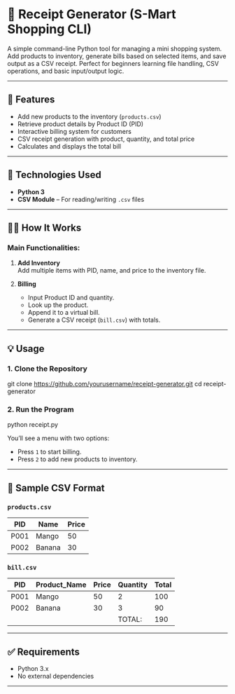 # 🧾 Receipt Generator (S-Mart Shopping CLI)

A simple command-line Python tool for managing a mini shopping system. Add products to inventory, generate bills based on selected items, and save output as a CSV receipt. Perfect for beginners learning file handling, CSV operations, and basic input/output logic.

---

## 📌 Features

- Add new products to the inventory (`products.csv`)
- Retrieve product details by Product ID (PID)
- Interactive billing system for customers
- CSV receipt generation with product, quantity, and total price
- Calculates and displays the total bill

---

## 🧰 Technologies Used

- **Python 3**
- **CSV Module** – For reading/writing `.csv` files

---

## 🧑‍💻 How It Works

### Main Functionalities:
1. **Add Inventory**  
   Add multiple items with PID, name, and price to the inventory file.

2. **Billing**  
   - Input Product ID and quantity.
   - Look up the product.
   - Append it to a virtual bill.
   - Generate a CSV receipt (`bill.csv`) with totals.

---

## 💡 Usage

### 1. Clone the Repository

git clone https://github.com/yourusername/receipt-generator.git
cd receipt-generator

### 2. Run the Program


python receipt.py

You’ll see a menu with two options:

* Press `1` to start billing.
* Press `2` to add new products to inventory.

---

## 📘 Sample CSV Format

### `products.csv`

| PID  | Name   | Price |
| ---- | ------ | ----- |
| P001 | Mango  | 50    |
| P002 | Banana | 30    |

### `bill.csv`

| PID  | Product\_Name | Price | Quantity | Total |
| ---- | ------------- | ----- | -------- | ----- |
| P001 | Mango         | 50    | 2        | 100   |
| P002 | Banana        | 30    | 3        | 90    |
|      |               |       | TOTAL:   | 190   |

---

## ✅ Requirements

* Python 3.x
* No external dependencies

---
